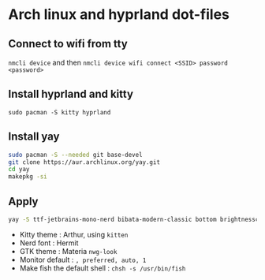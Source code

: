 # Arch linux and hyprland dot-files

## Connect to wifi from tty
`nmcli device` and then `nmcli device wifi connect <SSID> password <password>`

## Install hyprland and kitty
`sudo pacman -S kitty hyprland`

## Install yay 
```bash
sudo pacman -S --needed git base-devel
git clone https://aur.archlinux.org/yay.git
cd yay
makepkg -si
```

## Apply
```bash
yay -S ttf-jetbrains-mono-nerd bibata-modern-classic bottom brightnessctl cmake discord eza fastfetch fd fish git gnome-network-displays gnome-settings-daemon gst-plugins-bad gtk3 htop hypridle hyprland hyprlock hyprpicker hyprshot illogical-impulse-bibata-modern-classic-bin less libnotify libpulse libxpresent materia-gtk-theme myfetch ncspot otf-hermit-nerd neovim nemo networkmanager nwg-look pavucontrol pipewire pipewire-alsa pipewire-jack pipewire-pulse pulsemixer qogir-icon-theme starship swaync swww tree tumbler unzip vim waybar xkb-qwerty-fr zip
```

- Kitty theme : Arthur, using `kitten`
- Nerd font : Hermit
- GTK theme : Materia `nwg-look`
- Monitor default : `, preferred, auto, 1`
- Make fish the default shell : `chsh -s /usr/bin/fish`
